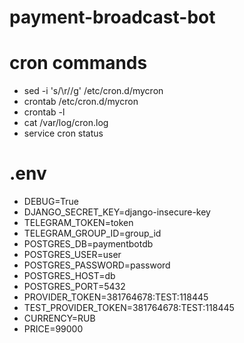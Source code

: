 # payment-broadcast-bot
 
# cron commands
- sed -i 's/\r//g' /etc/cron.d/mycron
- crontab /etc/cron.d/mycron
- crontab -l
- cat /var/log/cron.log
- service cron status

# .env
- DEBUG=True
- DJANGO_SECRET_KEY=django-insecure-key
- TELEGRAM_TOKEN=token
- TELEGRAM_GROUP_ID=group_id
- POSTGRES_DB=paymentbotdb
- POSTGRES_USER=user
- POSTGRES_PASSWORD=password
- POSTGRES_HOST=db
- POSTGRES_PORT=5432
- PROVIDER_TOKEN=381764678:TEST:118445
- TEST_PROVIDER_TOKEN=381764678:TEST:118445
- CURRENCY=RUB
- PRICE=99000